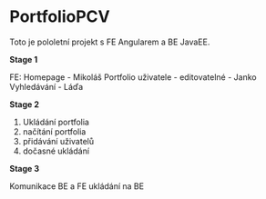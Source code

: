 # PortfolioPCV
Toto je pololetní projekt s FE Angularem a BE JavaEE. 

**Stage 1**

FE:
Homepage - Mikoláš
Portfolio uživatele - editovatelné - Janko
Vyhledávání - Láďa


**Stage 2** 

1. Ukládání portfolia
1. načítání portfolia
1. přidávání uživatelů
1. dočasné ukládání

**Stage 3**

Komunikace BE a FE
ukládání na BE
